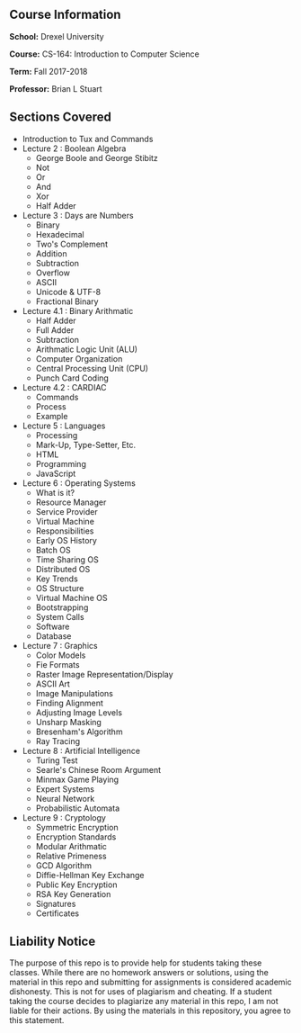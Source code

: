 ## Course Information

**School:** Drexel University

**Course:** CS-164: Introduction to Computer Science

**Term:** Fall 2017-2018

**Professor:** Brian L Stuart

## Sections Covered
- Introduction to Tux and Commands
- Lecture 2 : Boolean Algebra
	- George Boole and George Stibitz
	- Not
	- Or
	- And
	- Xor
	- Half Adder
- Lecture 3 : Days are Numbers
	- Binary
	- Hexadecimal
	- Two's Complement
	- Addition
	- Subtraction
	- Overflow
	- ASCII
	- Unicode & UTF-8
	- Fractional Binary
- Lecture 4.1 : Binary Arithmatic
	- Half Adder
	- Full Adder
	- Subtraction
	- Arithmatic Logic Unit (ALU)
	- Computer Organization
	- Central Processing Unit (CPU)
	- Punch Card Coding
- Lecture 4.2 : CARDIAC
	- Commands
	- Process
	- Example
- Lecture 5 : Languages
	- Processing
	- Mark-Up, Type-Setter, Etc.
	- HTML
	- Programming
	- JavaScript
- Lecture 6 : Operating Systems
	- What is it?
	- Resource Manager
	- Service Provider
	- Virtual Machine
	- Responsibilities
	- Early OS History
	- Batch OS
	- Time Sharing OS
	- Distributed OS
	- Key Trends
	- OS Structure
	- Virtual Machine OS
	- Bootstrapping
	- System Calls
	- Software
	- Database
- Lecture 7 : Graphics
	- Color Models
	- Fie Formats
	- Raster Image Representation/Display
	- ASCII Art
	- Image Manipulations
	- Finding Alignment
	- Adjusting Image Levels
	- Unsharp Masking
	- Bresenham's Algorithm
	- Ray Tracing
- Lecture 8 : Artificial Intelligence
	- Turing Test
	- Searle's Chinese Room Argument
	- Minmax Game Playing
	- Expert Systems
	- Neural Network
	- Probabilistic Automata
- Lecture 9 : Cryptology
	- Symmetric Encryption
	- Encryption Standards
	- Modular Arithmatic
	- Relative Primeness
	- GCD Algorithm
	- Diffie-Hellman Key Exchange
	- Public Key Encryption
	- RSA Key Generation
	- Signatures
	- Certificates

## Liability Notice
The purpose of this repo is to provide help for students taking these classes. 
While there are no homework answers or solutions, 
using the material in this repo and submitting for assignments is considered academic dishonesty. 
This is not for uses of plagiarism and cheating. 
If a student taking the course decides to plagiarize any material in this repo, 
I am not liable for their actions. 
By using the materials in this repository, you agree to this statement.
